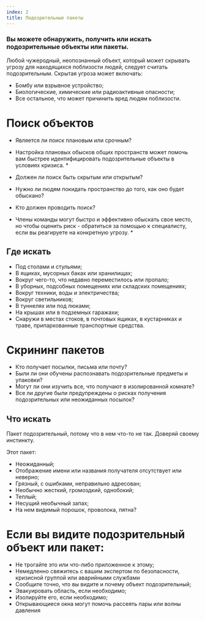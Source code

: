 ```yaml
---
index: 2
title: Подозрительные пакеты
---
```

### Вы можете обнаружить, получить или искать подозрительные объекты или пакеты.

Любой чужеродный, неопознанный объект, который может скрывать угрозу для находящихся поблизости людей, следует считать подозрительным. Скрытая угроза может включать:

* Бомбу или взрывное устройство;
* Биологические, химические или радиоактивные опасности;
* Все остальное, что может причинить вред людям поблизости.

# Поиск объектов

* Является ли поиск плановым или срочным?

* Настройка плановых обысков общих пространств может помочь вам быстрее идентифицировать подозрительные объекты в условиях кризиса. *

* Должен ли поиск быть скрытым или открытым?
* Нужно ли людям покидать пространство до того, как оно будет обыскано?
* Кто должен проводить поиск?

* Члены команды могут быстро и эффективно обыскать свое место, но чтобы оценить риск - обратиться за помощью к специалисту, если вы реагируете на конкретную угрозу. *

## Где искать

* Под столами и стульями;
* В ящиках, мусорных баках или хранилищах;
* Вокруг чего-то, что недавно переместилось или пропало;
* В уборных, подсобных помещениях или складских помещениях;
* Вокруг техники, воды и электричества;
* Вокруг светильников;
* В туннелях или под люками;
* На крышах или в подземных гаражахи;
* Снаружи в местах стоков, в почтовых ящиках, в кустарниках и траве, припаркованные транспортные средства.

# Скрининг пакетов

* Кто получает посылки, письма или почту?
* Были ли они обучены распознавать подозрительные предметы и упаковки?
* Могут ли они изучить все, что получают в изолированной комнате?
* Все ли другие были предупреждены о рисках получения подозрительных или неожиданных посылок?

## Что искать

Пакет подозрительный, потому что в нем что-то не так. Доверяй своему инстинкту.

Этот пакет:

* Неожиданный;
* Отображение имени или названия получателя отсутствует или неверно;
* Грязный, с ошибками, неправильно адресован;
* Необычно жесткий, громоздкий, однобокий;
* Теплый;
* Несущий необычный запах;
* На нем видимый порошок, проволока, пятна?

# Если вы видите подозрительный объект или пакет:

* Не трогайте это или что-либо приложенное к этому;
* Немедленно свяжитесь с вашим экспертом по безопасности, кризисной группой или аварийными службами
* Сообщите точно, что вы видите и почему объект подозрительный;
* Эвакуировать область, если необходимо;
* Изолируйте его, если необходимо;
* Открывающиеся окна могут помочь рассеять пары или волны давления
